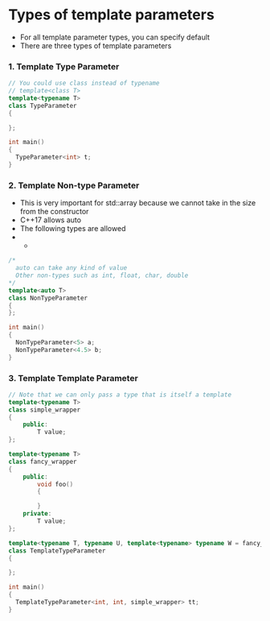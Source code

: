 # Types of template parameters
- For all template parameter types, you can specify default
- There are three types of template parameters
### 1. Template Type Parameter
```cpp
// You could use class instead of typename
// template<class T>
template<typename T>
class TypeParameter
{

};

int main()
{
  TypeParameter<int> t;
}
```
### 2. Template Non-type Parameter
- This is very important for std::array because we cannot take in the size from the constructor
- C++17 allows auto
- The following types are allowed
- -

```cpp
/*
  auto can take any kind of value
  Other non-types such as int, float, char, double
*/
template<auto T>
class NonTypeParameter
{
};

int main()
{
  NonTypeParameter<5> a;
  NonTypeParameter<4.5> b;
}
```
### 3. Template Template Parameter
```cpp
// Note that we can only pass a type that is itself a template
template<typename T>
class simple_wrapper
{
    public:
        T value;
};

template<typename T>
class fancy_wrapper
{
    public:
        void foo()
        {

        }
    private:
        T value;
};

template<typename T, typename U, template<typename> typename W = fancy_wrapper>
class TemplateTypeParameter
{

};

int main()
{
  TemplateTypeParameter<int, int, simple_wrapper> tt;
}
```